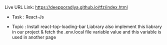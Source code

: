 Live URL Link: https://deepporadiya.github.io/tfz/index.html

- Task : React-Js 

- Topic : Install react-top-loading-bar Liabrary also implement this liabrary in our project & fetch the .env.local file variable value and this variable is used in another page
